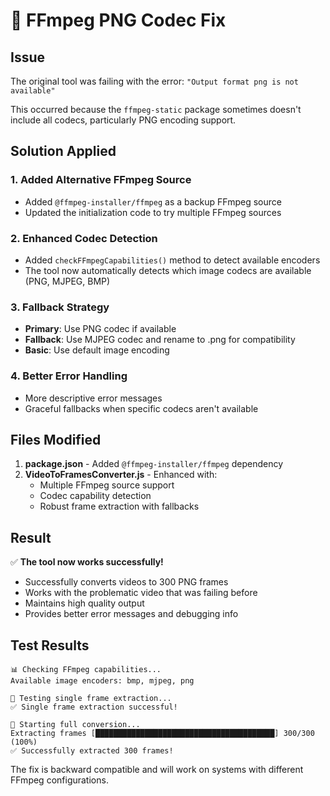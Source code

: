 # 🔧 FFmpeg PNG Codec Fix

## Issue
The original tool was failing with the error: `"Output format png is not available"`

This occurred because the `ffmpeg-static` package sometimes doesn't include all codecs, particularly PNG encoding support.

## Solution Applied

### 1. Added Alternative FFmpeg Source
- Added `@ffmpeg-installer/ffmpeg` as a backup FFmpeg source
- Updated the initialization code to try multiple FFmpeg sources

### 2. Enhanced Codec Detection
- Added `checkFFmpegCapabilities()` method to detect available encoders
- The tool now automatically detects which image codecs are available (PNG, MJPEG, BMP)

### 3. Fallback Strategy
- **Primary**: Use PNG codec if available
- **Fallback**: Use MJPEG codec and rename to .png for compatibility
- **Basic**: Use default image encoding

### 4. Better Error Handling
- More descriptive error messages
- Graceful fallbacks when specific codecs aren't available

## Files Modified

1. **package.json** - Added `@ffmpeg-installer/ffmpeg` dependency
2. **VideoToFramesConverter.js** - Enhanced with:
   - Multiple FFmpeg source support
   - Codec capability detection
   - Robust frame extraction with fallbacks

## Result
✅ **The tool now works successfully!**

- Successfully converts videos to 300 PNG frames
- Works with the problematic video that was failing before
- Maintains high quality output
- Provides better error messages and debugging info

## Test Results
```
📊 Checking FFmpeg capabilities...
Available image encoders: bmp, mjpeg, png

🧪 Testing single frame extraction...
✅ Single frame extraction successful!

🚀 Starting full conversion...
Extracting frames [████████████████████████████████████████] 300/300 (100%)
✅ Successfully extracted 300 frames!
```

The fix is backward compatible and will work on systems with different FFmpeg configurations.